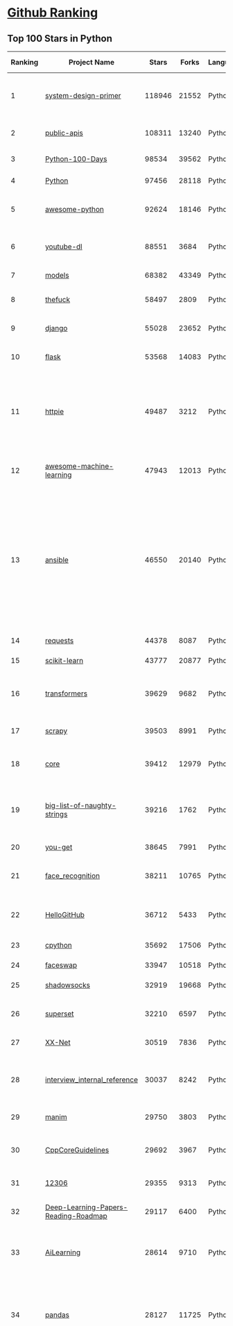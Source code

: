 [Github Ranking](../README.md)
==========

## Top 100 Stars in Python

| Ranking | Project Name | Stars | Forks | Language | Open Issues | Description | Last Commit |
| ------- | ------------ | ----- | ----- | -------- | ----------- | ----------- | ----------- |
| 1 | [system-design-primer](https://github.com/donnemartin/system-design-primer) | 118946 | 21552 | Python | 170 | Learn how to design large-scale systems. Prep for the system design interview.  Includes Anki flashcards. | 2020-12-29T02:51:34Z |
| 2 | [public-apis](https://github.com/public-apis/public-apis) | 108311 | 13240 | Python | 233 | A collective list of free APIs for use in software and web development. | 2021-01-19T06:57:31Z |
| 3 | [Python-100-Days](https://github.com/jackfrued/Python-100-Days) | 98534 | 39562 | Python | 526 | Python - 100天从新手到大师 | 2021-01-12T01:48:11Z |
| 4 | [Python](https://github.com/TheAlgorithms/Python) | 97456 | 28118 | Python | 42 | All Algorithms implemented in Python | 2021-01-19T12:19:35Z |
| 5 | [awesome-python](https://github.com/vinta/awesome-python) | 92624 | 18146 | Python | 127 | A curated list of awesome Python frameworks, libraries, software and resources | 2021-01-16T20:41:38Z |
| 6 | [youtube-dl](https://github.com/ytdl-org/youtube-dl) | 88551 | 3684 | Python | 3880 | Command-line program to download videos from YouTube.com and other video sites | 2021-01-20T01:30:18Z |
| 7 | [models](https://github.com/tensorflow/models) | 68382 | 43349 | Python | 1073 | Models and examples built with TensorFlow | 2021-01-20T01:33:45Z |
| 8 | [thefuck](https://github.com/nvbn/thefuck) | 58497 | 2809 | Python | 253 | Magnificent app which corrects your previous console command. | 2021-01-20T01:25:48Z |
| 9 | [django](https://github.com/django/django) | 55028 | 23652 | Python | 186 | The Web framework for perfectionists with deadlines. | 2021-01-20T00:55:05Z |
| 10 | [flask](https://github.com/pallets/flask) | 53568 | 14083 | Python | 22 | The Python micro framework for building web applications. | 2021-01-11T21:39:05Z |
| 11 | [httpie](https://github.com/httpie/httpie) | 49487 | 3212 | Python | 148 | As easy as /aitch-tee-tee-pie/ 🥧 Modern, user-friendly command-line HTTP client for the API era. JSON support, colors, sessions, downloads, plugins & more. https://twitter.com/httpie | 2021-01-15T02:36:26Z |
| 12 | [awesome-machine-learning](https://github.com/josephmisiti/awesome-machine-learning) | 47943 | 12013 | Python | 0 | A curated list of awesome Machine Learning frameworks, libraries and software. | 2021-01-13T14:45:01Z |
| 13 | [ansible](https://github.com/ansible/ansible) | 46550 | 20140 | Python | 1942 | Ansible is a radically simple IT automation platform that makes your applications and systems easier to deploy and maintain. Automate everything from code deployment to network configuration to cloud management, in a language that approaches plain English, using SSH, with no agents to install on remote systems. https://docs.ansible.com. | 2021-01-20T01:57:35Z |
| 14 | [requests](https://github.com/psf/requests) | 44378 | 8087 | Python | 303 | A simple, yet elegant HTTP library. | 2021-01-20T01:28:09Z |
| 15 | [scikit-learn](https://github.com/scikit-learn/scikit-learn) | 43777 | 20877 | Python | 2328 | scikit-learn: machine learning in Python | 2021-01-19T22:53:24Z |
| 16 | [transformers](https://github.com/huggingface/transformers) | 39629 | 9682 | Python | 517 | 🤗Transformers: State-of-the-art Natural Language Processing for Pytorch and TensorFlow 2.0. | 2021-01-19T23:43:56Z |
| 17 | [scrapy](https://github.com/scrapy/scrapy) | 39503 | 8991 | Python | 758 | Scrapy, a fast high-level web crawling & scraping framework for Python. | 2021-01-16T05:49:45Z |
| 18 | [core](https://github.com/home-assistant/core) | 39412 | 12979 | Python | 1805 | :house_with_garden: Open source home automation that puts local control and privacy first | 2021-01-20T02:19:47Z |
| 19 | [big-list-of-naughty-strings](https://github.com/minimaxir/big-list-of-naughty-strings) | 39216 | 1762 | Python | 73 | The Big List of Naughty Strings is a list of strings which have a high probability of causing issues when used as user-input data. | 2020-10-06T11:10:54Z |
| 20 | [you-get](https://github.com/soimort/you-get) | 38645 | 7991 | Python | 351 | :arrow_double_down: Dumb downloader that scrapes the web | 2021-01-18T17:37:30Z |
| 21 | [face_recognition](https://github.com/ageitgey/face_recognition) | 38211 | 10765 | Python | 570 | The world's simplest facial recognition api for Python and the command line | 2020-12-19T11:44:26Z |
| 22 | [HelloGitHub](https://github.com/521xueweihan/HelloGitHub) | 36712 | 5433 | Python | 29 | :octocat: Find pearls on open-source seashore 分享 GitHub 上有趣、入门级的开源项目 | 2020-12-27T17:01:55Z |
| 23 | [cpython](https://github.com/python/cpython) | 35692 | 17506 | Python | 1423 | The Python programming language | 2021-01-20T00:30:55Z |
| 24 | [faceswap](https://github.com/deepfakes/faceswap) | 33947 | 10518 | Python | 10 | Deepfakes Software For All | 2021-01-13T21:59:08Z |
| 25 | [shadowsocks](https://github.com/shadowsocks/shadowsocks) | 32919 | 19668 | Python | 448 | None | 2019-11-06T02:01:03Z |
| 26 | [superset](https://github.com/apache/superset) | 32210 | 6597 | Python | 568 | Apache Superset is a Data Visualization and Data Exploration Platform | 2021-01-20T01:56:13Z |
| 27 | [XX-Net](https://github.com/XX-net/XX-Net) | 30519 | 7836 | Python | 7678 | A proxy tool to bypass GFW. | 2020-10-09T09:04:52Z |
| 28 | [interview_internal_reference](https://github.com/0voice/interview_internal_reference) | 30037 | 8242 | Python | 23 | 2020年最新总结，阿里，腾讯，百度，美团，头条等技术面试题目，以及答案，专家出题人分析汇总。 | 2020-10-17T02:49:24Z |
| 29 | [manim](https://github.com/3b1b/manim) | 29750 | 3803 | Python | 342 | Animation engine for explanatory math videos | 2021-01-19T22:15:01Z |
| 30 | [CppCoreGuidelines](https://github.com/isocpp/CppCoreGuidelines) | 29692 | 3967 | Python | 188 | The C++ Core Guidelines are a set of tried-and-true guidelines, rules, and best practices about coding in C++ | 2021-01-11T08:43:31Z |
| 31 | [12306](https://github.com/testerSunshine/12306) | 29355 | 9313 | Python | 254 | 12306智能刷票，订票 | 2021-01-11T03:52:27Z |
| 32 | [Deep-Learning-Papers-Reading-Roadmap](https://github.com/floodsung/Deep-Learning-Papers-Reading-Roadmap) | 29117 | 6400 | Python | 80 | Deep Learning papers reading roadmap for anyone who are eager to learn this amazing tech! | 2021-01-13T05:47:46Z |
| 33 | [AiLearning](https://github.com/apachecn/AiLearning) | 28614 | 9710 | Python | 34 | AiLearning: 机器学习 - MachineLearning - ML、深度学习 - DeepLearning - DL、自然语言处理 NLP | 2021-01-02T12:13:06Z |
| 34 | [pandas](https://github.com/pandas-dev/pandas) | 28127 | 11725 | Python | 3583 | Flexible and powerful data analysis / manipulation library for Python, providing labeled data structures similar to R data.frame objects, statistical functions, and much more | 2021-01-20T02:44:38Z |
| 35 | [funNLP](https://github.com/fighting41love/funNLP) | 28084 | 8312 | Python | 11 | 中英文敏感词、语言检测、中外手机/电话归属地/运营商查询、名字推断性别、手机号抽取、身份证抽取、邮箱抽取、中日文人名库、中文缩写库、拆字词典、词汇情感值、停用词、反动词表、暴恐词表、繁简体转换、英文模拟中文发音、汪峰歌词生成器、职业名称词库、同义词库、反义词库、否定词库、汽车品牌词库、汽车零件词库、连续英文切割、各种中文词向量、公司名字大全、古诗词库、IT词库、财经词库、成语词库、地名词库、历史名人词库、诗词词库、医学词库、饮食词库、法律词库、汽车词库、动物词库、中文聊天语料、中文谣言数据、百度中文问答数据集、句子相似度匹配算法集合、bert资源、文本生成&摘要相关工具、cocoNLP信息抽取工具、国内电话号码正则匹配、清华大学XLORE:中英文跨语言百科知识图谱、清华大学人工智能技术系列报告、自然语言生成、NLU太难了系列、自动对联数据及机器人、用户名黑名单列表、罪名法务名词及分类模型、微信公众号语料、cs224n深度学习自然语言处理课程、中文手写汉字识别、中文自然语言处理 语料/数据集、变量命名神器、分词语料库+代码、任务型对话英文数据集、ASR 语音数据集 + 基于深度学习的中文语音识别系统、笑声检测器、Microsoft多语言数字/单位/如日期时间识别包、中华新华字典数据库及api(包括常用歇后语、成语、词语和汉字)、文档图谱自动生成、SpaCy 中文模型、Common Voice语音识别数据集新版、神经网络关系抽取、基于bert的命名实体识别、关键词(Keyphrase)抽取包pke、基于医疗领域知识图谱的问答系统、基于依存句法与语义角色标注的事件三元组抽取、依存句法分析4万句高质量标注数据、cnocr：用来做中文OCR的Python3包、中文人物关系知识图谱项目、中文nlp竞赛项目及代码汇总、中文字符数据、speech-aligner: 从“人声语音”及其“语言文本”产生音素级别时间对齐标注的工具、AmpliGraph: 知识图谱表示学习(Python)库：知识图谱概念链接预测、Scattertext 文本可视化(python)、语言/知识表示工具：BERT & ERNIE、中文对比英文自然语言处理NLP的区别综述、Synonyms中文近义词工具包、HarvestText领域自适应文本挖掘工具（新词发现-情感分析-实体链接等）、word2word：(Python)方便易用的多语言词-词对集：62种语言/3,564个多语言对、语音识别语料生成工具：从具有音频/字幕的在线视频创建自动语音识别(ASR)语料库、构建医疗实体识别的模型（包含词典和语料标注）、单文档非监督的关键词抽取、Kashgari中使用gpt-2语言模型、开源的金融投资数据提取工具、文本自动摘要库TextTeaser: 仅支持英文、人民日报语料处理工具集、一些关于自然语言的基本模型、基于14W歌曲知识库的问答尝试--功能包括歌词接龙and已知歌词找歌曲以及歌曲歌手歌词三角关系的问答、基于Siamese bilstm模型的相似句子判定模型并提供训练数据集和测试数据集、用Transformer编解码模型实现的根据Hacker News文章标题自动生成评论、用BERT进行序列标记和文本分类的模板代码、LitBank：NLP数据集——支持自然语言处理和计算人文学科任务的100部带标记英文小说语料、百度开源的基准信息抽取系统、虚假新闻数据集、Facebook: LAMA语言模型分析，提供Transformer-XL/BERT/ELMo/GPT预训练语言模型的统一访问接口、CommonsenseQA：面向常识的英文QA挑战、中文知识图谱资料、数据及工具、各大公司内部里大牛分享的技术文档 PDF 或者 PPT、自然语言生成SQL语句（英文）、中文NLP数据增强（EDA）工具、英文NLP数据增强工具 、基于医药知识图谱的智能问答系统、京东商品知识图谱、基于mongodb存储的军事领域知识图谱问答项目、基于远监督的中文关系抽取、语音情感分析、中文ULMFiT-情感分析-文本分类-语料及模型、一个拍照做题程序、世界各国大规模人名库、一个利用有趣中文语料库 qingyun 训练出来的中文聊天机器人、中文聊天机器人seqGAN、省市区镇行政区划数据带拼音标注、教育行业新闻语料库包含自动文摘功能、开放了对话机器人-知识图谱-语义理解-自然语言处理工具及数据、中文知识图谱：基于百度百科中文页面-抽取三元组信息-构建中文知识图谱、masr: 中文语音识别-提供预训练模型-高识别率、Python音频数据增广库、中文全词覆盖BERT及两份阅读理解数据、ConvLab：开源多域端到端对话系统平台、中文自然语言处理数据集、基于最新版本rasa搭建的对话系统、基于TensorFlow和BERT的管道式实体及关系抽取、一个小型的证券知识图谱/知识库、复盘所有NLP比赛的TOP方案、OpenCLaP：多领域开源中文预训练语言模型仓库、UER：基于不同语料+编码器+目标任务的中文预训练模型仓库、中文自然语言处理向量合集、基于金融-司法领域(兼有闲聊性质)的聊天机器人、g2pC：基于上下文的汉语读音自动标记模块、Zincbase 知识图谱构建工具包、诗歌质量评价/细粒度情感诗歌语料库、快速转化「中文数字」和「阿拉伯数字」、百度知道问答语料库、基于知识图谱的问答系统、jieba_fast 加速版的jieba、正则表达式教程、中文阅读理解数据集、基于BERT等最新语言模型的抽取式摘要提取、Python利用深度学习进行文本摘要的综合指南、知识图谱深度学习相关资料整理、维基大规模平行文本语料、StanfordNLP 0.2.0：纯Python版自然语言处理包、NeuralNLP-NeuralClassifier：腾讯开源深度学习文本分类工具、端到端的封闭域对话系统、中文命名实体识别：NeuroNER vs. BertNER、新闻事件线索抽取、2019年百度的三元组抽取比赛：“科学空间队”源码、基于依存句法的开放域文本知识三元组抽取和知识库构建、中文的GPT2训练代码、ML-NLP - 机器学习(Machine Learning)NLP面试中常考到的知识点和代码实现、nlp4han:中文自然语言处理工具集(断句/分词/词性标注/组块/句法分析/语义分析/NER/N元语法/HMM/代词消解/情感分析/拼写检查、XLM：Facebook的跨语言预训练语言模型、用基于BERT的微调和特征提取方法来进行知识图谱百度百科人物词条属性抽取、中文自然语言处理相关的开放任务-数据集-当前最佳结果、CoupletAI - 基于CNN+Bi-LSTM+Attention 的自动对对联系统、抽象知识图谱、MiningZhiDaoQACorpus - 580万百度知道问答数据挖掘项目、brat rapid annotation tool: 序列标注工具、大规模中文知识图谱数据：1.4亿实体、数据增强在机器翻译及其他nlp任务中的应用及效果、allennlp阅读理解:支持多种数据和模型、PDF表格数据提取工具 、 Graphbrain：AI开源软件库和科研工具，目的是促进自动意义提取和文本理解以及知识的探索和推断、简历自动筛选系统、基于命名实体识别的简历自动摘要、中文语言理解测评基准，包括代表性的数据集&基准模型&语料库&排行榜、树洞 OCR 文字识别 、从包含表格的扫描图片中识别表格和文字、语声迁移、Python口语自然语言处理工具集(英文)、 similarity：相似度计算工具包，java编写、海量中文预训练ALBERT模型 、Transformers 2.0 、基于大规模音频数据集Audioset的音频增强 、Poplar：网页版自然语言标注工具、图片文字去除，可用于漫画翻译 、186种语言的数字叫法库、Amazon发布基于知识的人-人开放领域对话数据集 、中文文本纠错模块代码、繁简体转换 、 Python实现的多种文本可读性评价指标、类似于人名/地名/组织机构名的命名体识别数据集 、东南大学《知识图谱》研究生课程(资料)、. 英文拼写检查库 、 wwsearch是企业微信后台自研的全文检索引擎、CHAMELEON：深度学习新闻推荐系统元架构 、 8篇论文梳理BERT相关模型进展与反思、DocSearch：免费文档搜索引擎、 LIDA：轻量交互式对话标注工具 、aili - the fastest in-memory index in the East 东半球最快并发索引 、知识图谱车音工作项目、自然语言生成资源大全 、中日韩分词库mecab的Python接口库、中文文本摘要/关键词提取、汉字字符特征提取器 (featurizer)，提取汉字的特征（发音特征、字形特征）用做深度学习的特征、中文生成任务基准测评 、中文缩写数据集、中文任务基准测评 - 代表性的数据集-基准(预训练)模型-语料库-baseline-工具包-排行榜、PySS3：面向可解释AI的SS3文本分类器机器可视化工具 、中文NLP数据集列表、COPE - 格律诗编辑程序、doccano：基于网页的开源协同多语言文本标注工具 、PreNLP：自然语言预处理库、简单的简历解析器，用来从简历中提取关键信息、用于中文闲聊的GPT2模型：GPT2-chitchat、基于检索聊天机器人多轮响应选择相关资源列表(Leaderboards、Datasets、Papers)、(Colab)抽象文本摘要实现集锦(教程 、词语拼音数据、高效模糊搜索工具、NLP数据增广资源集、微软对话机器人框架 、 GitHub Typo Corpus：大规模GitHub多语言拼写错误/语法错误数据集、TextCluster：短文本聚类预处理模块 Short text cluster、面向语音识别的中文文本规范化、BLINK：最先进的实体链接库、BertPunc：基于BERT的最先进标点修复模型、Tokenizer：快速、可定制的文本词条化库、中文语言理解测评基准，包括代表性的数据集、基准(预训练)模型、语料库、排行榜、spaCy 医学文本挖掘与信息提取 、 NLP任务示例项目代码集、 python拼写检查库、chatbot-list - 行业内关于智能客服、聊天机器人的应用和架构、算法分享和介绍、语音质量评价指标(MOSNet, BSSEval, STOI, PESQ, SRMR)、 用138GB语料训练的法文RoBERTa预训练语言模型 、BERT-NER-Pytorch：三种不同模式的BERT中文NER实验、无道词典 - 有道词典的命令行版本，支持英汉互查和在线查询、2019年NLP亮点回顾、 Chinese medical dialogue data 中文医疗对话数据集 、最好的汉字数字(中文数字)-阿拉伯数字转换工具、 基于百科知识库的中文词语多词义/义项获取与特定句子词语语义消歧、awesome-nlp-sentiment-analysis - 情感分析、情绪原因识别、评价对象和评价词抽取、LineFlow：面向所有深度学习框架的NLP数据高效加载器、中文医学NLP公开资源整理 、MedQuAD：(英文)医学问答数据集、将自然语言数字串解析转换为整数和浮点数、Transfer Learning in Natural Language Processing (NLP) 、面向语音识别的中文/英文发音辞典、Tokenizers：注重性能与多功能性的最先进分词器、CLUENER 细粒度命名实体识别 Fine Grained Named Entity Recognition、 基于BERT的中文命名实体识别、中文谣言数据库、NLP数据集/基准任务大列表、nlp相关的一些论文及代码, 包括主题模型、词向量(Word Embedding)、命名实体识别(NER)、文本分类(Text Classificatin)、文本生成(Text Generation)、文本相似性(Text Similarity)计算等，涉及到各种与nlp相关的算法，基于keras和tensorflow 、Python文本挖掘/NLP实战示例、 Blackstone：面向非结构化法律文本的spaCy pipeline和NLP模型通过同义词替换实现文本“变脸” 、中文 预训练 ELECTREA 模型: 基于对抗学习 pretrain Chinese Model 、albert-chinese-ner - 用预训练语言模型ALBERT做中文NER 、基于GPT2的特定主题文本生成/文本增广、开源预训练语言模型合集、多语言句向量包、编码、标记和实现：一种可控高效的文本生成方法、 英文脏话大列表 、attnvis：GPT2、BERT等transformer语言模型注意力交互可视化、CoVoST：Facebook发布的多语种语音-文本翻译语料库，包括11种语言(法语、德语、荷兰语、俄语、西班牙语、意大利语、土耳其语、波斯语、瑞典语、蒙古语和中文)的语音、文字转录及英文译文、Jiagu自然语言处理工具 - 以BiLSTM等模型为基础，提供知识图谱关系抽取 中文分词 词性标注 命名实体识别 情感分析 新词发现 关键词 文本摘要 文本聚类等功能、用unet实现对文档表格的自动检测，表格重建、NLP事件提取文献资源列表 、 金融领域自然语言处理研究资源大列表、CLUEDatasetSearch - 中英文NLP数据集：搜索所有中文NLP数据集，附常用英文NLP数据集 、medical_NER - 中文医学知识图谱命名实体识别 、(哈佛)讲因果推理的免费书、知识图谱相关学习资料/数据集/工具资源大列表、Forte：灵活强大的自然语言处理pipeline工具集 、Python字符串相似性算法库、PyLaia：面向手写文档分析的深度学习工具包、TextFooler：针对文本分类/推理的对抗文本生成模块、Haystack：灵活、强大的可扩展问答(QA)框架、中文关键短语抽取工具 | 2020-12-22T20:11:33Z |
| 36 | [localstack](https://github.com/localstack/localstack) | 28083 | 2189 | Python | 263 | 💻  A fully functional local AWS cloud stack. Develop and test your cloud & Serverless apps offline! | 2021-01-19T21:55:43Z |
| 37 | [certbot](https://github.com/certbot/certbot) | 27601 | 3041 | Python | 568 | Certbot is EFF's tool to obtain certs from Let's Encrypt and (optionally) auto-enable HTTPS on your server.  It can also act as a client for any other CA that uses the ACME protocol. | 2021-01-17T20:37:47Z |
| 38 | [sentry](https://github.com/getsentry/sentry) | 27090 | 3052 | Python | 253 | Sentry is cross-platform application monitoring, with a focus on error reporting. | 2021-01-20T01:41:45Z |
| 39 | [python-patterns](https://github.com/faif/python-patterns) | 27077 | 5616 | Python | 12 | A collection of design patterns/idioms in Python | 2021-01-02T18:24:18Z |
| 40 | [bert](https://github.com/google-research/bert) | 26671 | 7530 | Python | 770 | TensorFlow code and pre-trained models for BERT | 2021-01-19T15:38:26Z |
| 41 | [fastapi](https://github.com/tiangolo/fastapi) | 26095 | 1778 | Python | 619 | FastAPI framework, high performance, easy to learn, fast to code, ready for production | 2021-01-19T20:13:49Z |
| 42 | [jieba](https://github.com/fxsjy/jieba) | 25300 | 6074 | Python | 594 | 结巴中文分词 | 2020-12-05T18:32:32Z |
| 43 | [Detectron](https://github.com/facebookresearch/Detectron) | 24058 | 5292 | Python | 317 | FAIR's research platform for object detection research, implementing popular algorithms like Mask R-CNN and RetinaNet. | 2020-08-20T17:17:26Z |
| 44 | [gym](https://github.com/openai/gym) | 23242 | 6621 | Python | 241 | A toolkit for developing and comparing reinforcement learning algorithms. | 2021-01-14T15:25:07Z |
| 45 | [cheat.sh](https://github.com/chubin/cheat.sh) | 23201 | 1167 | Python | 80 | the only cheat sheet you need | 2021-01-17T21:36:43Z |
| 46 | [wtfpython](https://github.com/satwikkansal/wtfpython) | 22960 | 2046 | Python | 41 | What the f*ck Python? | 2021-01-17T08:26:56Z |
| 47 | [DeepFaceLab](https://github.com/iperov/DeepFaceLab) | 22910 | 5264 | Python | 240 | DeepFaceLab is the leading software for creating deepfakes. | 2021-01-13T12:55:13Z |
| 48 | [YouCompleteMe](https://github.com/ycm-core/YouCompleteMe) | 22402 | 2593 | Python | 31 | A code-completion engine for Vim | 2021-01-13T09:28:42Z |
| 49 | [linux-insides](https://github.com/0xAX/linux-insides) | 22229 | 2515 | Python | 42 | A little bit about a linux kernel | 2020-12-20T10:53:37Z |
| 50 | [Real-Time-Voice-Cloning](https://github.com/CorentinJ/Real-Time-Voice-Cloning) | 22224 | 4314 | Python | 10 | Clone a voice in 5 seconds to generate arbitrary speech in real-time | 2021-01-20T01:40:02Z |
| 51 | [HanLP](https://github.com/hankcs/HanLP) | 21878 | 5893 | Python | 5 | 中文分词 词性标注 命名实体识别 依存句法分析 语义依存分析 新词发现 关键词短语提取 自动摘要 文本分类聚类 拼音简繁转换 自然语言处理 | 2021-01-16T18:19:06Z |
| 52 | [interactive-coding-challenges](https://github.com/donnemartin/interactive-coding-challenges) | 21718 | 3446 | Python | 58 | 120+ interactive Python coding interview challenges (algorithms and data structures).  Includes Anki flashcards. | 2020-12-11T15:29:16Z |
| 53 | [compose](https://github.com/docker/compose) | 21622 | 3577 | Python | 459 | Define and run multi-container applications with Docker | 2021-01-19T18:23:47Z |
| 54 | [pipenv](https://github.com/pypa/pipenv) | 21453 | 1583 | Python | 484 |  Python Development Workflow for Humans. | 2021-01-20T02:48:03Z |
| 55 | [mitmproxy](https://github.com/mitmproxy/mitmproxy) | 21264 | 2740 | Python | 230 | An interactive TLS-capable intercepting HTTP proxy for penetration testers and software developers. | 2021-01-18T13:00:01Z |
| 56 | [ItChat](https://github.com/littlecodersh/ItChat) | 21131 | 4960 | Python | 230 | A complete and graceful API for Wechat. 微信个人号接口、微信机器人及命令行微信，三十行即可自定义个人号机器人。 | 2020-11-22T19:12:56Z |
| 57 | [PayloadsAllTheThings](https://github.com/swisskyrepo/PayloadsAllTheThings) | 21062 | 6279 | Python | 12 | A list of useful payloads and bypass for Web Application Security and Pentest/CTF | 2021-01-18T09:08:48Z |
| 58 | [sherlock](https://github.com/sherlock-project/sherlock) | 20270 | 2060 | Python | 70 | 🔎 Hunt down social media accounts by username across social networks | 2021-01-15T08:17:03Z |
| 59 | [Python](https://github.com/geekcomputers/Python) | 20186 | 9501 | Python | 193 | My Python Examples | 2021-01-17T12:53:21Z |
| 60 | [airflow](https://github.com/apache/airflow) | 20115 | 7812 | Python | 984 | Apache Airflow - A platform to programmatically author, schedule, and monitor workflows | 2021-01-20T01:22:56Z |
| 61 | [data-science-ipython-notebooks](https://github.com/donnemartin/data-science-ipython-notebooks) | 20078 | 6390 | Python | 16 | Data science Python notebooks: Deep learning (TensorFlow, Theano, Caffe, Keras), scikit-learn, Kaggle, big data (Spark, Hadoop MapReduce, HDFS), matplotlib, pandas, NumPy, SciPy, Python essentials, AWS, and various command lines. | 2020-12-21T20:44:47Z |
| 62 | [algo](https://github.com/trailofbits/algo) | 19961 | 1715 | Python | 84 | Set up a personal VPN in the cloud | 2021-01-18T14:32:53Z |
| 63 | [django-rest-framework](https://github.com/encode/django-rest-framework) | 19748 | 5491 | Python | 345 | Web APIs for Django. 🎸 | 2021-01-17T23:20:03Z |
| 64 | [d2l-zh](https://github.com/d2l-ai/d2l-zh) | 19745 | 5088 | Python | 6 | 《动手学深度学习》：面向中文读者、能运行、可讨论。中英文版被全球175所大学采用教学。 | 2021-01-19T23:47:42Z |
| 65 | [tornado](https://github.com/tornadoweb/tornado) | 19745 | 5309 | Python | 217 | Tornado is a Python web framework and asynchronous networking library, originally developed at FriendFeed. | 2021-01-18T08:54:04Z |
| 66 | [pytorch-tutorial](https://github.com/yunjey/pytorch-tutorial) | 19405 | 6172 | Python | 75 | PyTorch Tutorial for Deep Learning Researchers | 2020-12-21T07:28:47Z |
| 67 | [Mask_RCNN](https://github.com/matterport/Mask_RCNN) | 19256 | 9186 | Python | 1611 | Mask R-CNN for object detection and instance segmentation on Keras and TensorFlow | 2020-12-18T20:32:59Z |
| 68 | [black](https://github.com/psf/black) | 19204 | 1233 | Python | 397 | The uncompromising Python code formatter | 2021-01-18T06:02:59Z |
| 69 | [sqlmap](https://github.com/sqlmapproject/sqlmap) | 19179 | 4143 | Python | 43 | Automatic SQL injection and database takeover tool | 2021-01-19T11:32:42Z |
| 70 | [ML-From-Scratch](https://github.com/eriklindernoren/ML-From-Scratch) | 18742 | 3639 | Python | 36 | Machine Learning From Scratch. Bare bones NumPy implementations of machine learning models and algorithms with a focus on accessibility. Aims to cover everything from linear regression to deep learning. | 2020-12-21T21:14:19Z |
| 71 | [algorithms](https://github.com/keon/algorithms) | 18604 | 3805 | Python | 151 | Minimal examples of data structures and algorithms in Python | 2021-01-18T05:31:50Z |
| 72 | [python-fire](https://github.com/google/python-fire) | 18530 | 1114 | Python | 89 | Python Fire is a library for automatically generating command line interfaces (CLIs) from absolutely any Python object. | 2021-01-13T09:46:36Z |
| 73 | [python-cheatsheet](https://github.com/gto76/python-cheatsheet) | 18237 | 3558 | Python | 23 | Comprehensive Python Cheatsheet | 2021-01-18T16:57:01Z |
| 74 | [spaCy](https://github.com/explosion/spaCy) | 18064 | 3205 | Python | 85 | 💫 Industrial-strength Natural Language Processing (NLP) with Python and Cython | 2021-01-20T00:49:26Z |
| 75 | [redash](https://github.com/getredash/redash) | 18021 | 3097 | Python | 583 | Make Your Company Data Driven. Connect to any data source, easily visualize, dashboard and share your data. | 2021-01-19T22:03:52Z |
| 76 | [algo](https://github.com/wangzheng0822/algo) | 17690 | 5722 | Python | 128 | 数据结构和算法必知必会的50个代码实现 | 2021-01-01T02:50:56Z |
| 77 | [NLP-progress](https://github.com/sebastianruder/NLP-progress) | 17651 | 3026 | Python | 25 | Repository to track the progress in Natural Language Processing (NLP), including the datasets and the current state-of-the-art for the most common NLP tasks. | 2021-01-15T21:15:13Z |
| 78 | [macOS-Security-and-Privacy-Guide](https://github.com/drduh/macOS-Security-and-Privacy-Guide) | 17645 | 1240 | Python | 7 | Guide to securing and improving privacy on macOS | 2020-11-11T19:58:48Z |
| 79 | [glances](https://github.com/nicolargo/glances) | 17534 | 1150 | Python | 196 | Glances an Eye on your system. A top/htop alternative for GNU/Linux, BSD, Mac OS and Windows operating systems. | 2021-01-11T17:19:32Z |
| 80 | [tqdm](https://github.com/tqdm/tqdm) | 17123 | 882 | Python | 275 | A Fast, Extensible Progress Bar for Python and CLI | 2021-01-18T17:23:27Z |
| 81 | [hosts](https://github.com/StevenBlack/hosts) | 16825 | 1515 | Python | 36 | Consolidating and extending hosts files from several well-curated sources. You can optionally pick extensions to block pornography, social media, and other categories. | 2021-01-19T14:58:34Z |
| 82 | [celery](https://github.com/celery/celery) | 16557 | 3935 | Python | 498 | Distributed Task Queue (development branch) | 2021-01-19T22:49:56Z |
| 83 | [magenta](https://github.com/magenta/magenta) | 16196 | 3313 | Python | 293 | Magenta: Music and Art Generation with Machine Intelligence | 2021-01-19T21:27:46Z |
| 84 | [numpy](https://github.com/numpy/numpy) | 15990 | 5185 | Python | 2240 | The fundamental package for scientific computing with Python. | 2021-01-20T01:57:56Z |
| 85 | [reddit](https://github.com/reddit-archive/reddit) | 15599 | 2864 | Python | 304 | historical code from reddit.com | 2017-10-17T19:57:07Z |
| 86 | [TensorFlow-Course](https://github.com/instillai/TensorFlow-Course) | 15401 | 3127 | Python | 2 | :satellite: Simple and ready-to-use tutorials for TensorFlow  | 2020-12-21T21:15:27Z |
| 87 | [examples](https://github.com/pytorch/examples) | 15258 | 7143 | Python | 297 | A set of examples around pytorch in Vision, Text, Reinforcement Learning, etc. | 2021-01-19T20:09:31Z |
| 88 | [locust](https://github.com/locustio/locust) | 15100 | 2016 | Python | 42 | Scalable user load testing tool written in Python | 2021-01-20T01:00:26Z |
| 89 | [jumpserver](https://github.com/jumpserver/jumpserver) | 15066 | 4053 | Python | 154 | JumpServer 是全球首款开源的堡垒机，是符合 4A 的专业运维安全审计系统。 | 2021-01-20T02:13:24Z |
| 90 | [cascadia-code](https://github.com/microsoft/cascadia-code) | 14888 | 442 | Python | 55 | This is a fun, new monospaced font that includes programming ligatures and is designed to enhance the modern look and feel of the Windows Terminal. | 2021-01-07T23:20:20Z |
| 91 | [professional-programming](https://github.com/charlax/professional-programming) | 14844 | 1328 | Python | 0 | A collection of full-stack resources for programmers. | 2021-01-18T20:59:14Z |
| 92 | [pyspider](https://github.com/binux/pyspider) | 14820 | 3562 | Python | 277 | A Powerful Spider(Web Crawler) System in Python. | 2020-10-22T04:00:13Z |
| 93 | [toml](https://github.com/toml-lang/toml) | 14733 | 719 | Python | 36 | Tom's Obvious, Minimal Language | 2021-01-11T20:38:45Z |
| 94 | [CheatSheetSeries](https://github.com/OWASP/CheatSheetSeries) | 14687 | 2157 | Python | 37 | The OWASP Cheat Sheet Series was created to provide a concise collection of high value information on specific application security topics. | 2021-01-15T19:34:25Z |
| 95 | [Depix](https://github.com/beurtschipper/Depix) | 14639 | 1724 | Python | 6 | Recovers passwords from pixelized screenshots | 2021-01-16T10:35:15Z |
| 96 | [ipython](https://github.com/ipython/ipython) | 14609 | 4130 | Python | 1464 | Official repository for IPython itself. Other repos in the IPython organization contain things like the website, documentation builds, etc. | 2021-01-11T16:29:33Z |
| 97 | [bitcoinbook](https://github.com/bitcoinbook/bitcoinbook) | 14576 | 4153 | Python | 59 | Mastering Bitcoin 2nd Edition - Programming the Open Blockchain | 2021-01-19T17:41:59Z |
| 98 | [detectron2](https://github.com/facebookresearch/detectron2) | 14572 | 3705 | Python | 88 | Detectron2 is FAIR's next-generation platform for object detection and segmentation. | 2021-01-20T02:07:11Z |
| 99 | [Awesome-Linux-Software](https://github.com/luong-komorebi/Awesome-Linux-Software) | 14558 | 1521 | Python | 26 | A list of awesome applications, software, tools and other materials for Linux distros.  | 2021-01-19T21:59:42Z |
| 100 | [bokeh](https://github.com/bokeh/bokeh) | 14546 | 3619 | Python | 605 | Interactive Data Visualization in the browser, from  Python | 2021-01-19T23:19:32Z |

